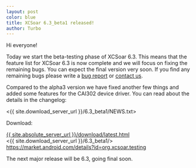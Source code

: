 ```yaml
---
layout: post
color: blue
title: XCSoar 6.3_beta1 released!
author: Turbo
---
```

Hi everyone!

Today we start the beta-testing phase of XCSoar 6.3. This means that the
feature list for XCSoar 6.3 is now complete and we will focus on fixing
the remaining bugs. You can expect the final version very soon. If you find
any remaining bugs please write a [bug report](/develop/new_ticket.html) or
[contact us](/contact/).

Compared to the alpha3 version we have fixed another few things and added
some features for the CAI302 device driver. You can read about the details
in the changelog:

 <{{ site.download_server_url }}/6.3_beta1/NEWS.txt>

Download:

 [{{ site.absolute_server_url }}/download/latest.html](/download/latest.html)  
 <{{ site.download_server_url }}/6.3_beta1/>  
 <https://market.android.com/details?id=org.xcsoar.testing>

The next major release will be 6.3, going final soon.


